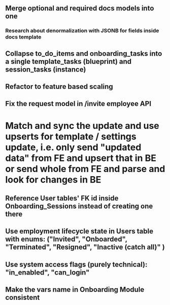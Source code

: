 ## Merge optional and required docs models into one
### Research about denormalization with JSONB for fields inside docs template
## Collapse to_do_items and onboarding_tasks into a single template_tasks (blueprint) and session_tasks (instance)
## Refactor to feature based scaling
## Fix the request model in /invite employee API
# Match and sync the update and use upserts for template / settings update, i.e. only send "updated data" from FE and upsert that in BE or send whole from FE and parse and look for changes in BE
## Reference User tables' FK id inside Onboarding_Sessions instead of creating one there
## Use employment lifecycle state in Users table with enums: ("Invited", "Onboarded", "Terminated", "Resigned", "Inactive (catch all)" )
## Use system access flags (purely technical): "in_enabled", "can_login"
## Make the vars name in Onboarding Module consistent